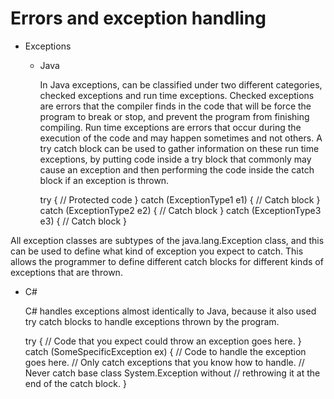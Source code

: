 # Errors and exception handling
* Exceptions
  - Java
  
    In Java exceptions, can be classified under two different categories, checked exceptions and run time exceptions. Checked exceptions are errors that the compiler finds in the code that will be force the program to break or stop, and prevent the program from finishing compiling. Run time exceptions are errors that occur during the execution of the code and may happen sometimes and not others. A try catch block can be used to gather information on these run time exceptions, by putting code inside a try block that commonly may cause an exception and then performing the code inside the catch block if an exception is thrown.
    
    try {
   // Protected code
} catch (ExceptionType1 e1) {
   // Catch block
} catch (ExceptionType2 e2) {
   // Catch block
} catch (ExceptionType3 e3) {
   // Catch block
}

All exception classes are subtypes of the java.lang.Exception class, and this can be used to define what kind of exception you expect to catch. This allows the programmer to define different catch blocks for different kinds of exceptions that are thrown.
    
    
    
  - C#
  
    C# handles exceptions almost identically to Java, because it also used try catch blocks to handle exceptions thrown by the program.
    
    try
{
    // Code that you expect could throw an exception goes here.
}
catch (SomeSpecificException ex)
{
    // Code to handle the exception goes here.
    // Only catch exceptions that you know how to handle.
    // Never catch base class System.Exception without
    // rethrowing it at the end of the catch block.
}
